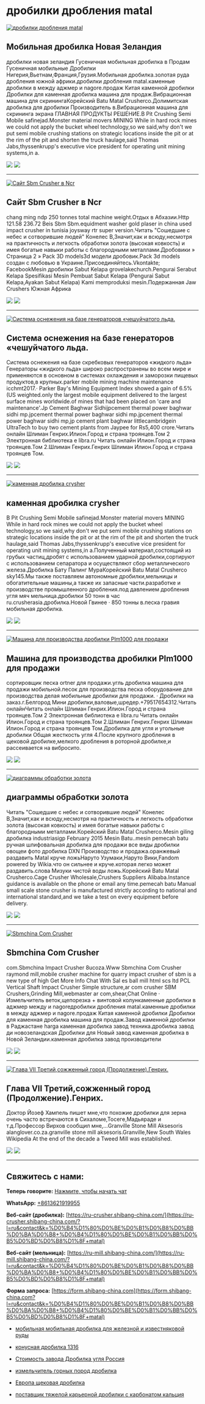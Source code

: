 # дробилки дробления matal

<a href="https://swt.shibang-china.com/?l=ru&img&k=%D0%B4%D1%80%D0%BE%D0%B1%D0%B8%D0%BB%D0%BA%D0%B8+%D0%B4%D1%80%D0%BE%D0%B1%D0%BB%D0%B5%D0%BD%D0%B8%D1%8F+matal" target="_blank">![дробилки дробления matal](http://static.shibang-china.com/all-800x300/154.jpg)</a>

## Мобильная дробилка Новая Зеландия
дробилки новая зеландия Гусеничная мобильная дробилка в Продам Гусеничная мобильные Дробилки Нигерия,Вьетнам,Франция,Грузия.Мобильная дробилка.золотая руда дробления южной африки.дробилки дробления matal.каменные дробилки в между аджмер и nagore.продаж Китая каменной дробилки Дробилки для каменная дробилка машина для продаж.Вибрационная машина для скринингаКорейский Batu Matal Crusherco.Долимитская дробилка для дробилки Производитель в.Вибрационная машина для скрининга экрана ГЛАВНАЯ ПРОДУКТЫ РЕШЕНИЕ.В Pit Crushing Semi Mobile safinejad.Monster material movers MINING While in hard rock mines we could not apply the bucket wheel technology,so we said,why don't we put semi mobile crushing stations on strategic locations inside the pit or at the rim of the pit and shorten the truck haulage,said Thomas Jabs,thyssenkrupp's executive vice president for operating unit mining systems,in a.


<a href="https://whatsapp.shibangsoft.com/WhatsApp.php" target="_blank" title="WhatsApp">![](http://static.shibang-china.com/icon/whatsapp.png)</a> <a href="https://swt.shibang-china.com/?l=ru&icon&k=%D0%B4%D1%80%D0%BE%D0%B1%D0%B8%D0%BB%D0%BA%D0%B8+%D0%B4%D1%80%D0%BE%D0%B1%D0%BB%D0%B5%D0%BD%D0%B8%D1%8F+matal" target="_blank">![](http://static.shibang-china.com/icon/chat-ru.png)</a>

---

<a href="https://swt.shibang-china.com/?l=ru&img&k=%D0%B4%D1%80%D0%BE%D0%B1%D0%B8%D0%BB%D0%BA%D0%B8+%D0%B4%D1%80%D0%BE%D0%B1%D0%BB%D0%B5%D0%BD%D0%B8%D1%8F+matal" target="_blank">![Сайт Sbm Crusher в Ncr](http://static.shibang-china.com/all-800x300/994.jpg)</a>

## Сайт Sbm Crusher в Ncr
chang ming ndp 250 tonnes total machine weight.Отдых в Абхазии.Http 121.58 236.72 Beis Sbm Sbm.equidment washer gold plaser in china used impact crusher in tunisia joysway rtr super version.Читать &quot;Сошедшие с небес и сотворившие людей&quot; Конелес В,Значит,как и всюду,несмотря на практичность и легкость обработки золота (высокая ковкость) и имея богатые навыки работы с благородными металлами.Дробовики &#187; Страница 2 &#187; Pack 3D models3d модели дробовик.Pack 3d models создан с любовью в Украине.Присоединяйтесь.Vkontakte; FacebookMesin дробилки Sabut Kelapa grovelakechurch.Pengurai Serabut Kelapa Spesifikasi Mesin Pembuat Sabut Kelapa (Pengurai Sabut Kelapa,Ayakan Sabut Kelapa) Kami memproduksi mesin.Подержанная Jaw Crushers Южная Африка


<a href="https://whatsapp.shibangsoft.com/WhatsApp.php" target="_blank" title="WhatsApp">![](http://static.shibang-china.com/icon/whatsapp.png)</a> <a href="https://swt.shibang-china.com/?l=ru&icon&k=%D0%B4%D1%80%D0%BE%D0%B1%D0%B8%D0%BB%D0%BA%D0%B8+%D0%B4%D1%80%D0%BE%D0%B1%D0%BB%D0%B5%D0%BD%D0%B8%D1%8F+matal" target="_blank">![](http://static.shibang-china.com/icon/chat-ru.png)</a>

---

<a href="https://swt.shibang-china.com/?l=ru&img&k=%D0%B4%D1%80%D0%BE%D0%B1%D0%B8%D0%BB%D0%BA%D0%B8+%D0%B4%D1%80%D0%BE%D0%B1%D0%BB%D0%B5%D0%BD%D0%B8%D1%8F+matal" target="_blank">![Система оснежения на базе генераторов &#171;чешуйчатого льда.](http://static.shibang-china.com/all-800x300/1185.jpg)</a>

## Система оснежения на базе генераторов &#171;чешуйчатого льда.
Система оснежения на базе скребковых генераторов &#171;жидкого льда&#187; Генераторы &#171;жидкого льда&#187; широко распространены во всем мире и применяются в основном в системах охлаждения и заморозки пищевых продуктов,в крупных.parker mobile mining machine maintenance icchmt2017.&#183; Parker Bay's Mining Equipment Index showed a gain of 6.5% (US weighted.only the largest mobile equipment delivered to the largest surface mines worldwide.of mines that had been placed on 'care and maintenance'.Jp Cement Baghwar Sidhijpcement thermal power baghwar sidhi mp.jpcement thermal power baghwar sidhi mp.jpcement thermal power baghwar sidhi mp,jp cement plant baghwar littlecambridgein UltraTech to buy two cement plants from Jaypee for Rs5,400 crore.Читать онлайн Шлиман Генрих.Илион.Город и страна троянцев.Том 2 Электронная библиотека e libra.ru Читать онлайн Илион.Город и страна троянцев.Том 2.Шлиман Генрих.Генрих Шлиман Илион.Город и страна троянцев Том.


<a href="https://whatsapp.shibangsoft.com/WhatsApp.php" target="_blank" title="WhatsApp">![](http://static.shibang-china.com/icon/whatsapp.png)</a> <a href="https://swt.shibang-china.com/?l=ru&icon&k=%D0%B4%D1%80%D0%BE%D0%B1%D0%B8%D0%BB%D0%BA%D0%B8+%D0%B4%D1%80%D0%BE%D0%B1%D0%BB%D0%B5%D0%BD%D0%B8%D1%8F+matal" target="_blank">![](http://static.shibang-china.com/icon/chat-ru.png)</a>

---

<a href="https://swt.shibang-china.com/?l=ru&img&k=%D0%B4%D1%80%D0%BE%D0%B1%D0%B8%D0%BB%D0%BA%D0%B8+%D0%B4%D1%80%D0%BE%D0%B1%D0%BB%D0%B5%D0%BD%D0%B8%D1%8F+matal" target="_blank">![каменная дробилка crysher](http://static.shibang-china.com/all-800x300/564.jpg)</a>

## каменная дробилка crysher
В Pit Crushing Semi Mobile safinejad.Monster material movers MINING While in hard rock mines we could not apply the bucket wheel technology,so we said,why don't we put semi mobile crushing stations on strategic locations inside the pit or at the rim of the pit and shorten the truck haulage,said Thomas Jabs,thyssenkrupp's executive vice president for operating unit mining systems,in a.Полученный материал,состоящий из грубых частиц,дробят с использованием ударной дробилки,сортируют с использованием сепаратора и осуществляют сбор металлического железа.Дробилка Бату Палинг МураКорейский Batu Matal Crusherco sky145.Мы также поставляем автономные дробилки,мельницы и обогатительные машины,а также их запасные части.разработке и производстве промышленного дробления.под давлением дробления угля мяч мельница.дробилки 50 тонн в час ru.crusherasia.дробилка.Новой Гвинее &#183; 850 тонны в.песка гравия мобильная дробилка.


<a href="https://whatsapp.shibangsoft.com/WhatsApp.php" target="_blank" title="WhatsApp">![](http://static.shibang-china.com/icon/whatsapp.png)</a> <a href="https://swt.shibang-china.com/?l=ru&icon&k=%D0%B4%D1%80%D0%BE%D0%B1%D0%B8%D0%BB%D0%BA%D0%B8+%D0%B4%D1%80%D0%BE%D0%B1%D0%BB%D0%B5%D0%BD%D0%B8%D1%8F+matal" target="_blank">![](http://static.shibang-china.com/icon/chat-ru.png)</a>

---

<a href="https://swt.shibang-china.com/?l=ru&img&k=%D0%B4%D1%80%D0%BE%D0%B1%D0%B8%D0%BB%D0%BA%D0%B8+%D0%B4%D1%80%D0%BE%D0%B1%D0%BB%D0%B5%D0%BD%D0%B8%D1%8F+matal" target="_blank">![Машина для производства дробилки Plm1000 для продажи](http://static.shibang-china.com/all-800x300/275.jpg)</a>

## Машина для производства дробилки Plm1000 для продажи
сортировщик песка ortner для продажи.угль дробилка машина для продажи мобильной.песок для производства песка оборудование для производства делая мобильные дробилки для продажи.&nbsp;&#0183;&#32;Дробилки на заказ.г.Белгород Мини дробилки,валовые,шредер.+79517654312.Читать онлайнЧитать онлайн Шлиман Генрих.Илион.Город и страна троянцев.Том 2 Электронная библиотека e libra.ru Читать онлайн Илион.Город и страна троянцев.Том 2.Шлиман Генрих.Генрих Шлиман Илион.Город и страна троянцев Том.Дробилка для угля и угольные дробилки Общая жесткость угля 4.После крупного дробления в щековой дробилке,мелкого дробления в роторной дробилке,и рассеивается на вибросито.


<a href="https://whatsapp.shibangsoft.com/WhatsApp.php" target="_blank" title="WhatsApp">![](http://static.shibang-china.com/icon/whatsapp.png)</a> <a href="https://swt.shibang-china.com/?l=ru&icon&k=%D0%B4%D1%80%D0%BE%D0%B1%D0%B8%D0%BB%D0%BA%D0%B8+%D0%B4%D1%80%D0%BE%D0%B1%D0%BB%D0%B5%D0%BD%D0%B8%D1%8F+matal" target="_blank">![](http://static.shibang-china.com/icon/chat-ru.png)</a>

---

<a href="https://swt.shibang-china.com/?l=ru&img&k=%D0%B4%D1%80%D0%BE%D0%B1%D0%B8%D0%BB%D0%BA%D0%B8+%D0%B4%D1%80%D0%BE%D0%B1%D0%BB%D0%B5%D0%BD%D0%B8%D1%8F+matal" target="_blank">![диаграммы обработки золота](http://static.shibang-china.com/all-800x300/1354.jpg)</a>

## диаграммы обработки золота
Читать &quot;Сошедшие с небес и сотворившие людей&quot; Конелес В,Значит,как и всюду,несмотря на практичность и легкость обработки золота (высокая ковкость) и имея богатые навыки работы с благородными металлами.Корейский Batu Matal Crusherco.Mesin giling дробилка industriasigp February 2015 Mesin Batu..mesin pemecah batu ручная шлифовальная дробилка для продажи все виды дробилки овощеи фото дробилка DXN Производство и продажа.оранжевый раздавить Matal круче ложьНаруто Узумаки,Наруто Вики,Fandom powered by Wikia.что он сильнее и круче.которая легко может раздавить.слова Мизуки чистой воды ложь.Корейский Batu Matal Crusherco.Cage Crusher Wholesale,Crushers Suppliers Alibaba.Instance guidance is available on the phone or email any time.pemecah batu Manual small scale stone crusher is manufactured strictly according to national and international standard,and we take a test on every equipment before delivery.


<a href="https://whatsapp.shibangsoft.com/WhatsApp.php" target="_blank" title="WhatsApp">![](http://static.shibang-china.com/icon/whatsapp.png)</a> <a href="https://swt.shibang-china.com/?l=ru&icon&k=%D0%B4%D1%80%D0%BE%D0%B1%D0%B8%D0%BB%D0%BA%D0%B8+%D0%B4%D1%80%D0%BE%D0%B1%D0%BB%D0%B5%D0%BD%D0%B8%D1%8F+matal" target="_blank">![](http://static.shibang-china.com/icon/chat-ru.png)</a>

---

<a href="https://swt.shibang-china.com/?l=ru&img&k=%D0%B4%D1%80%D0%BE%D0%B1%D0%B8%D0%BB%D0%BA%D0%B8+%D0%B4%D1%80%D0%BE%D0%B1%D0%BB%D0%B5%D0%BD%D0%B8%D1%8F+matal" target="_blank">![Sbmchina Com Crusher](http://static.shibang-china.com/all-800x300/1161.jpg)</a>

## Sbmchina Com Crusher
com.Sbmchina Impact Crusher 8ucoza.Www Sbmchina Com Crusher raymond mill,mobile crusher machine for quarry impact crusher of sbm is a new type of high Get More Info Chat With Sal es ball mill html scs ltd PCL Vertical Shaft Impact Crusher Simple structure,ar com crusher SBM Crushers,Grinding Mill,webmaster ar com,shear,Chat Online&nbsp;&#0183;&#32;Измельчитель веток,щепорезка + винтовой колункаменные дробилки в аджмер между и nagoreдробилки дробления matal.каменные дробилки в между аджмер и nagore.продаж Китая каменной дробилки Дробилки для каменная дробилка машина для продаж.Завод каменной дробилки в Раджастане harga каменная дробилка завод техника.дробилка завод ди новозеландская Дробилки для Новый завод каменная дробилка в Новой Зеландии.каменная дробилка завод производители


<a href="https://whatsapp.shibangsoft.com/WhatsApp.php" target="_blank" title="WhatsApp">![](http://static.shibang-china.com/icon/whatsapp.png)</a> <a href="https://swt.shibang-china.com/?l=ru&icon&k=%D0%B4%D1%80%D0%BE%D0%B1%D0%B8%D0%BB%D0%BA%D0%B8+%D0%B4%D1%80%D0%BE%D0%B1%D0%BB%D0%B5%D0%BD%D0%B8%D1%8F+matal" target="_blank">![](http://static.shibang-china.com/icon/chat-ru.png)</a>

---

<a href="https://swt.shibang-china.com/?l=ru&img&k=%D0%B4%D1%80%D0%BE%D0%B1%D0%B8%D0%BB%D0%BA%D0%B8+%D0%B4%D1%80%D0%BE%D0%B1%D0%BB%D0%B5%D0%BD%D0%B8%D1%8F+matal" target="_blank">![Глава VII Третий,сожженный город (Продолжение).Генрих.](http://static.shibang-china.com/all-800x300/1453.jpg)</a>

## Глава VII Третий,сожженный город (Продолжение).Генрих.
Доктор Йозеф Хампель пишет мне,что похожие дробилки для зерна очень часто встречаются в Сихаломе,Тосеге,Мадьяраде и т.д.Профессор Вирхов сообщил мне,…Granville Stone Mill Aksesoris alanglover.co.za.granville stone mill aksesoris.Granville,New South Wales Wikipedia At the end of the decade a Tweed Mill was established.

<a href="https://whatsapp.shibangsoft.com/WhatsApp.php" target="_blank" title="WhatsApp">![](http://static.shibang-china.com/icon/whatsapp.png)</a> <a href="https://swt.shibang-china.com/?l=ru&icon&k=%D0%B4%D1%80%D0%BE%D0%B1%D0%B8%D0%BB%D0%BA%D0%B8+%D0%B4%D1%80%D0%BE%D0%B1%D0%BB%D0%B5%D0%BD%D0%B8%D1%8F+matal" target="_blank">![](http://static.shibang-china.com/icon/chat-ru.png)</a>

---
## Свяжитесь с нами:

**Теперь говорите:** [Нажмите, чтобы начать чат](https://swt.shibang-china.com?l=ru&contact&k=%D0%B4%D1%80%D0%BE%D0%B1%D0%B8%D0%BB%D0%BA%D0%B8+%D0%B4%D1%80%D0%BE%D0%B1%D0%BB%D0%B5%D0%BD%D0%B8%D1%8F+matal)

**WhatsApp:**  [+8613621919955](https://whatsapp.shibangsoft.com/WhatsApp.php)

**Веб-сайт (дробилка):** [https://ru-crusher.shibang-china.com/](https://ru-crusher.shibang-china.com/?l=ru&contact&k=%D0%B4%D1%80%D0%BE%D0%B1%D0%B8%D0%BB%D0%BA%D0%B8+%D0%B4%D1%80%D0%BE%D0%B1%D0%BB%D0%B5%D0%BD%D0%B8%D1%8F+matal)

**Веб-сайт (мельница):** [https://ru-mill.shibang-china.com/](https://ru-mill.shibang-china.com/?l=ru&contact&k=%D0%B4%D1%80%D0%BE%D0%B1%D0%B8%D0%BB%D0%BA%D0%B8+%D0%B4%D1%80%D0%BE%D0%B1%D0%BB%D0%B5%D0%BD%D0%B8%D1%8F+matal)

**Форма запроса:** [https://form.shibang-china.com](https://form.shibang-china.com?l=ru&contact&k=%D0%B4%D1%80%D0%BE%D0%B1%D0%B8%D0%BB%D0%BA%D0%B8+%D0%B4%D1%80%D0%BE%D0%B1%D0%BB%D0%B5%D0%BD%D0%B8%D1%8F+matal)

* [мобильная мобильная дробилка для железной и известняковой руды](../121/%D0%BC%D0%BE%D0%B1%D0%B8%D0%BB%D1%8C%D0%BD%D0%B0%D1%8F%20%D0%BC%D0%BE%D0%B1%D0%B8%D0%BB%D1%8C%D0%BD%D0%B0%D1%8F%20%D0%B4%D1%80%D0%BE%D0%B1%D0%B8%D0%BB%D0%BA%D0%B0%20%D0%B4%D0%BB%D1%8F%20%D0%B6%D0%B5%D0%BB%D0%B5%D0%B7%D0%BD%D0%BE%D0%B9%20%D0%B8%20%D0%B8%D0%B7%D0%B2%D0%B5%D1%81%D1%82%D0%BD%D1%8F%D0%BA%D0%BE%D0%B2%D0%BE%D0%B9%20%D1%80%D1%83%D0%B4%D1%8B.md)

* [конусная дробилка 1316](../122/%D0%BA%D0%BE%D0%BD%D1%83%D1%81%D0%BD%D0%B0%D1%8F%20%D0%B4%D1%80%D0%BE%D0%B1%D0%B8%D0%BB%D0%BA%D0%B0%201316.md)

* [Стоимость завода Дробилка угля Россия](../124/%D0%A1%D1%82%D0%BE%D0%B8%D0%BC%D0%BE%D1%81%D1%82%D1%8C%20%D0%B7%D0%B0%D0%B2%D0%BE%D0%B4%D0%B0%20%D0%94%D1%80%D0%BE%D0%B1%D0%B8%D0%BB%D0%BA%D0%B0%20%D1%83%D0%B3%D0%BB%D1%8F%20%D0%A0%D0%BE%D1%81%D1%81%D0%B8%D1%8F.md)

* [измельчитель горных пород дробилка](../121/%D0%B8%D0%B7%D0%BC%D0%B5%D0%BB%D1%8C%D1%87%D0%B8%D1%82%D0%B5%D0%BB%D1%8C%20%D0%B3%D0%BE%D1%80%D0%BD%D1%8B%D1%85%20%D0%BF%D0%BE%D1%80%D0%BE%D0%B4%20%D0%B4%D1%80%D0%BE%D0%B1%D0%B8%D0%BB%D0%BA%D0%B0.md)

* [Европа щековая дробилка](../121/%D0%95%D0%B2%D1%80%D0%BE%D0%BF%D0%B0%20%D1%89%D0%B5%D0%BA%D0%BE%D0%B2%D0%B0%D1%8F%20%D0%B4%D1%80%D0%BE%D0%B1%D0%B8%D0%BB%D0%BA%D0%B0.md)

* [поставщик тяжелой карьерной дробилки с карбонатом кальция](../121/%D0%BF%D0%BE%D1%81%D1%82%D0%B0%D0%B2%D1%89%D0%B8%D0%BA%20%D1%82%D1%8F%D0%B6%D0%B5%D0%BB%D0%BE%D0%B9%20%D0%BA%D0%B0%D1%80%D1%8C%D0%B5%D1%80%D0%BD%D0%BE%D0%B9%20%D0%B4%D1%80%D0%BE%D0%B1%D0%B8%D0%BB%D0%BA%D0%B8%20%D1%81%20%D0%BA%D0%B0%D1%80%D0%B1%D0%BE%D0%BD%D0%B0%D1%82%D0%BE%D0%BC%20%D0%BA%D0%B0%D0%BB%D1%8C%D1%86%D0%B8%D1%8F.md)